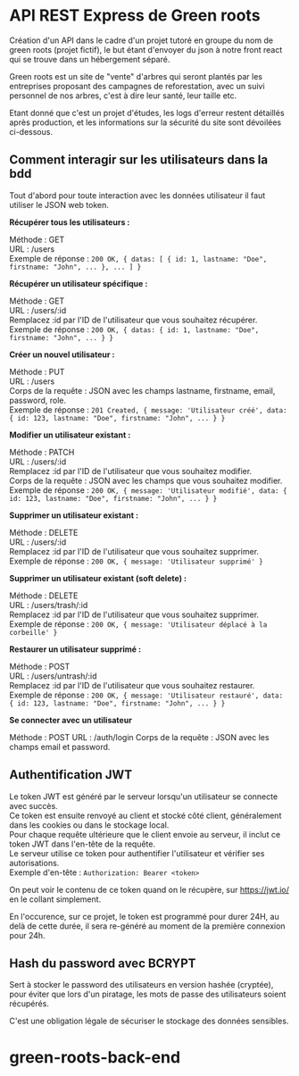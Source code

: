 # API REST Express de Green roots

Création d'un API dans le cadre d'un projet tutoré en groupe du nom de green roots (projet fictif), le but étant d'envoyer du json à notre front react qui se trouve dans un hébergement séparé.

Green roots est un site de "vente" d'arbres qui seront plantés par les entreprises proposant des campagnes de reforestation, avec un suivi personnel de nos arbres, c'est à dire leur santé, leur taille etc.

Etant donné que c'est un projet d'études, les logs d'erreur restent détaillés après production, et les informations sur la sécurité du site sont dévoilées ci-dessous.

## Comment interagir sur les utilisateurs dans la bdd

Tout d'abord pour toute interaction avec les données utilisateur il faut utiliser le JSON web token.

**Récupérer tous les utilisateurs :**

Méthode : GET  
URL : /users  
Exemple de réponse : `200 OK, { datas: [ { id: 1, lastname: "Doe", firstname: "John", ... }, ... ] }`

**Récupérer un utilisateur spécifique :**

Méthode : GET  
URL : /users/:id  
Remplacez :id par l'ID de l'utilisateur que vous souhaitez récupérer.  
Exemple de réponse : `200 OK, { datas: { id: 1, lastname: "Doe", firstname: "John", ... } }`

**Créer un nouvel utilisateur :**

Méthode : PUT  
URL : /users  
Corps de la requête : JSON avec les champs lastname, firstname, email, password, role.  
Exemple de réponse : `201 Created, { message: 'Utilisateur créé', data: { id: 123, lastname: "Doe", firstname: "John", ... } }`

**Modifier un utilisateur existant :**

Méthode : PATCH  
URL : /users/:id  
Remplacez :id par l'ID de l'utilisateur que vous souhaitez modifier.  
Corps de la requête : JSON avec les champs que vous souhaitez modifier.  
Exemple de réponse : `200 OK, { message: 'Utilisateur modifié', data: { id: 123, lastname: "Doe", firstname: "John", ... } }`

**Supprimer un utilisateur existant :**

Méthode : DELETE  
URL : /users/:id  
Remplacez :id par l'ID de l'utilisateur que vous souhaitez supprimer.  
Exemple de réponse : `200 OK, { message: 'Utilisateur supprimé' }`

**Supprimer un utilisateur existant (soft delete) :**

Méthode : DELETE  
URL : /users/trash/:id  
Remplacez :id par l'ID de l'utilisateur que vous souhaitez supprimer.  
Exemple de réponse : `200 OK, { message: 'Utilisateur déplacé à la corbeille' }`

**Restaurer un utilisateur supprimé :**

Méthode : POST  
URL : /users/untrash/:id  
Remplacez :id par l'ID de l'utilisateur que vous souhaitez restaurer.  
Exemple de réponse : `200 OK, { message: 'Utilisateur restauré', data: { id: 123, lastname: "Doe", firstname: "John", ... } }`

**Se connecter avec un utilisateur**

Méthode : POST
URL : /auth/login
Corps de la requête : JSON avec les champs email et password.

## Authentification JWT

Le token JWT est généré par le serveur lorsqu'un utilisateur se connecte avec succès.  
Ce token est ensuite renvoyé au client et stocké côté client, généralement dans les cookies ou dans le stockage local.  
Pour chaque requête ultérieure que le client envoie au serveur, il inclut ce token JWT dans l'en-tête de la requête.  
Le serveur utilise ce token pour authentifier l'utilisateur et vérifier ses autorisations.  
Exemple d'en-tête : `Authorization: Bearer <token>`

On peut voir le contenu de ce token quand on le récupère, sur https://jwt.io/ en le collant simplement.

En l'occurence, sur ce projet, le token est programmé pour durer 24H, au delà de cette durée, il sera re-généré au moment de la première connexion pour 24h.

## Hash du password avec BCRYPT

Sert à stocker le password des utilisateurs en version hashée (cryptée),  
pour éviter que lors d'un piratage, les mots de passe des utilisateurs soient récupérés.

C'est une obligation légale de sécuriser le stockage des données sensibles.
# green-roots-back-end
